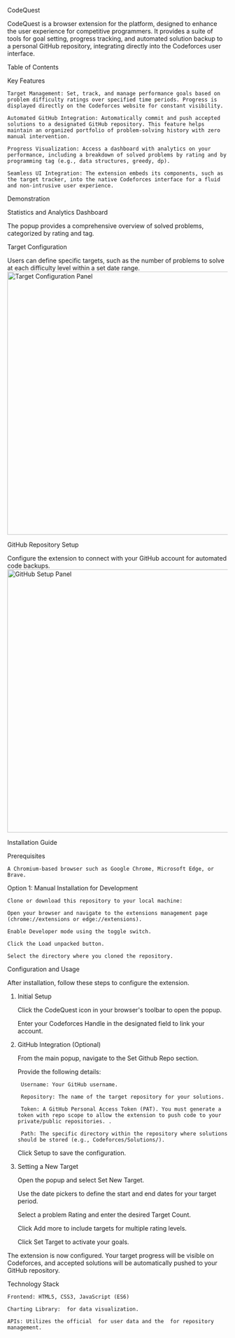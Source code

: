 CodeQuest

CodeQuest is a browser extension for the  platform, designed to enhance the user experience for competitive programmers. It provides a suite of tools for goal setting, progress tracking, and automated solution backup to a personal GitHub repository, integrating directly into the Codeforces user interface.

Table of Contents

Key Features

    Target Management: Set, track, and manage performance goals based on problem difficulty ratings over specified time periods. Progress is displayed directly on the Codeforces website for constant visibility.

    Automated GitHub Integration: Automatically commit and push accepted solutions to a designated GitHub repository. This feature helps maintain an organized portfolio of problem-solving history with zero manual intervention.

    Progress Visualization: Access a dashboard with analytics on your performance, including a breakdown of solved problems by rating and by programming tag (e.g., data structures, greedy, dp).

    Seamless UI Integration: The extension embeds its components, such as the target tracker, into the native Codeforces interface for a fluid and non-intrusive user experience.

Demonstration

Statistics and Analytics Dashboard

The popup provides a comprehensive overview of solved problems, categorized by rating and tag.

Target Configuration

Users can define specific targets, such as the number of problems to solve at each difficulty level within a set date range.
<img src="66XvNF1o.jpeg" alt="Target Configuration Panel" width="600"/>

GitHub Repository Setup

Configure the extension to connect with your GitHub account for automated code backups.
<img src="PXJ2Sxdr.jpeg" alt="GitHub Setup Panel" width="600"/>

Installation Guide

Prerequisites

    A Chromium-based browser such as Google Chrome, Microsoft Edge, or Brave.

Option 1: Manual Installation for Development

    Clone or download this repository to your local machine:

    Open your browser and navigate to the extensions management page (chrome://extensions or edge://extensions).

    Enable Developer mode using the toggle switch.

    Click the Load unpacked button.

    Select the directory where you cloned the repository.

Configuration and Usage

After installation, follow these steps to configure the extension.

1. Initial Setup

    Click the CodeQuest icon in your browser's toolbar to open the popup.

    Enter your Codeforces Handle in the designated field to link your account.

2. GitHub Integration (Optional)

    From the main popup, navigate to the Set Github Repo section.

    Provide the following details:

        Username: Your GitHub username.

        Repository: The name of the target repository for your solutions.

        Token: A GitHub Personal Access Token (PAT). You must generate a token with repo scope to allow the extension to push code to your private/public repositories. .

        Path: The specific directory within the repository where solutions should be stored (e.g., Codeforces/Solutions/).

    Click Setup to save the configuration.

3. Setting a New Target

    Open the popup and select Set New Target.

    Use the date pickers to define the start and end dates for your target period.

    Select a problem Rating and enter the desired Target Count.

    Click Add more to include targets for multiple rating levels.

    Click Set Target to activate your goals.

The extension is now configured. Your target progress will be visible on Codeforces, and accepted solutions will be automatically pushed to your GitHub repository.

Technology Stack

    Frontend: HTML5, CSS3, JavaScript (ES6)

    Charting Library:  for data visualization.

    APIs: Utilizes the official  for user data and the  for repository management.
